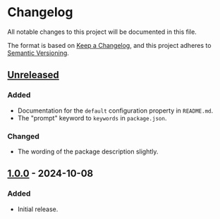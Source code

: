 Changelog
=========
All notable changes to this project will be documented in this file.

The format is based on [Keep a Changelog](https://keepachangelog.com/en/1.1.0/),
and this project adheres to [Semantic Versioning](https://semver.org/spec/v2.0.0.html).

[Unreleased]
------------
### Added
- Documentation for the `default` configuration property in `README.md`.
- The "prompt" keyword to `keywords` in `package.json`.

### Changed
- The wording of the package description slightly.

[1.0.0] - 2024-10-08
--------------------
### Added
- Initial release.

[Unreleased]: https://github.com/jbenner-radham/inquirer-radio-prompt/compare/v1.0.0...HEAD
[1.0.0]: https://github.com/jbenner-radham/inquirer-radio-prompt/releases/tag/v1.0.0

